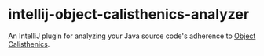 # intellij-object-calisthenics-analyzer
An IntelliJ plugin for analyzing your Java source code's adherence to [Object Calisthenics](http://www.cs.helsinki.fi/u/luontola/tdd-2009/ext/ObjectCalisthenics.pdf).
